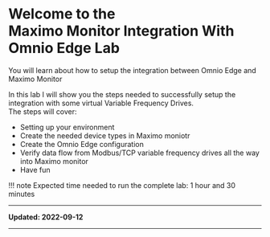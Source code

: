 # Welcome to the </br>Maximo Monitor Integration With Omnio Edge Lab
You will learn about how to setup the integration between Omnio Edge and Maximo Monitor

In this lab I will show you the steps needed to successfully setup the integration with some virtual Variable Frequency Drives.</br>
The steps will cover:

* Setting up your environment
* Create the needed device types in Maximo moniotr
* Create the Omnio Edge configuration
* Verify data flow from Modbus/TCP variable frequency drives all the way into Maximo monitor
* Have fun

!!! note
    Expected time needed to run the complete lab: 1 hour and 30 minutes

---

**Updated: 2022-09-12**

---
